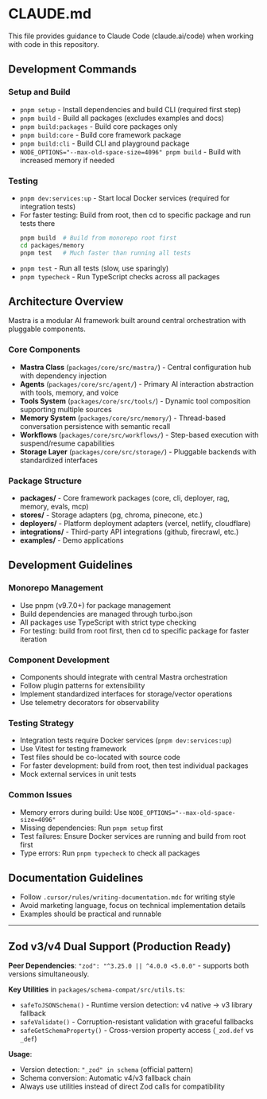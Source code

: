 # CLAUDE.md

This file provides guidance to Claude Code (claude.ai/code) when working with code in this repository.

## Development Commands

### Setup and Build
- `pnpm setup` - Install dependencies and build CLI (required first step)
- `pnpm build` - Build all packages (excludes examples and docs)
- `pnpm build:packages` - Build core packages only
- `pnpm build:core` - Build core framework package
- `pnpm build:cli` - Build CLI and playground package
- `NODE_OPTIONS="--max-old-space-size=4096" pnpm build` - Build with increased memory if needed

### Testing
- `pnpm dev:services:up` - Start local Docker services (required for integration tests)
- For faster testing: Build from root, then cd to specific package and run tests there
  ```bash
  pnpm build  # Build from monorepo root first
  cd packages/memory
  pnpm test   # Much faster than running all tests
  ```
- `pnpm test` - Run all tests (slow, use sparingly)
- `pnpm typecheck` - Run TypeScript checks across all packages

## Architecture Overview

Mastra is a modular AI framework built around central orchestration with pluggable components.

### Core Components
- **Mastra Class** (`packages/core/src/mastra/`) - Central configuration hub with dependency injection
- **Agents** (`packages/core/src/agent/`) - Primary AI interaction abstraction with tools, memory, and voice
- **Tools System** (`packages/core/src/tools/`) - Dynamic tool composition supporting multiple sources
- **Memory System** (`packages/core/src/memory/`) - Thread-based conversation persistence with semantic recall
- **Workflows** (`packages/core/src/workflows/`) - Step-based execution with suspend/resume capabilities
- **Storage Layer** (`packages/core/src/storage/`) - Pluggable backends with standardized interfaces

### Package Structure
- **packages/** - Core framework packages (core, cli, deployer, rag, memory, evals, mcp)
- **stores/** - Storage adapters (pg, chroma, pinecone, etc.)
- **deployers/** - Platform deployment adapters (vercel, netlify, cloudflare)
- **integrations/** - Third-party API integrations (github, firecrawl, etc.)
- **examples/** - Demo applications

## Development Guidelines

### Monorepo Management
- Use pnpm (v9.7.0+) for package management
- Build dependencies are managed through turbo.json
- All packages use TypeScript with strict type checking
- For testing: build from root first, then cd to specific package for faster iteration

### Component Development
- Components should integrate with central Mastra orchestration
- Follow plugin patterns for extensibility
- Implement standardized interfaces for storage/vector operations
- Use telemetry decorators for observability

### Testing Strategy
- Integration tests require Docker services (`pnpm dev:services:up`)
- Use Vitest for testing framework
- Test files should be co-located with source code
- For faster development: build from root, then test individual packages
- Mock external services in unit tests

### Common Issues
- Memory errors during build: Use `NODE_OPTIONS="--max-old-space-size=4096"`
- Missing dependencies: Run `pnpm setup` first
- Test failures: Ensure Docker services are running and build from root first
- Type errors: Run `pnpm typecheck` to check all packages

## Documentation Guidelines

- Follow `.cursor/rules/writing-documentation.mdc` for writing style
- Avoid marketing language, focus on technical implementation details
- Examples should be practical and runnable

---

## Zod v3/v4 Dual Support (Production Ready)

**Peer Dependencies**: `"zod": "^3.25.0 || ^4.0.0 <5.0.0"` - supports both versions simultaneously.

**Key Utilities** in `packages/schema-compat/src/utils.ts`:
- `safeToJSONSchema()` - Runtime version detection: v4 native → v3 library fallback
- `safeValidate()` - Corruption-resistant validation with graceful fallbacks  
- `safeGetSchemaProperty()` - Cross-version property access (`_zod.def` vs `_def`)

**Usage**: 
- Version detection: `"_zod" in schema` (official pattern)
- Schema conversion: Automatic v4/v3 fallback chain
- Always use utilities instead of direct Zod calls for compatibility